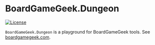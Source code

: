# BoardGameGeek.Dungeon

[![License](https://img.shields.io/badge/license-MIT-blue.svg)](LICENSE)

`BoardGameGeek.Dungeon` is a playground for BoardGameGeek tools. See [boardgamegeek.com](https://boardgamegeek.com).
